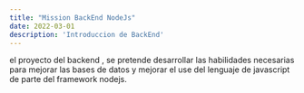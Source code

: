 ```yaml
---
title: "Mission BackEnd NodeJs"
date: 2022-03-01
description: 'Introduccion de BackEnd'
---
```


el proyecto del backend , se pretende desarrollar las habilidades necesarias para mejorar las bases de datos y mejorar el use del lenguaje de javascript de parte del 
framework nodejs. 
